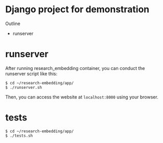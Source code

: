 # Django project for demonstration
Outline
  - runserver
 
# runserver
After running research_embedding container, you can conduct the runserver script like this:
```
$ cd ~/research-embedding/app/
$ ./runserver.sh
```
Then, you can access the website at `localhost:8000` using your browser.

# tests
```
$ cd ~/research-embedding/app/
$ ./tests.sh
```
